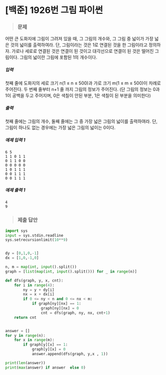 # [백준] 1926번 그림 파이썬

> ### 문제

어떤 큰 도화지에 그림이 그려져 있을 때, 그 그림의 개수와, 그 그림 중 넓이가 가장 넓은 것의 넓이를 출력하여라. 단, 그림이라는 것은 1로 연결된 것을 한 그림이라고 정의하자. 가로나 세로로 연결된 것은 연결이 된 것이고 대각선으로 연결이 된 것은 떨어진 그림이다. 그림의 넓이란 그림에 포함된 1의 개수이다.

##### 입력

첫째 줄에 도화지의 세로 크기 n(1 ≤ n ≤ 500)과 가로 크기 m(1 ≤ m ≤ 500)이 차례로 주어진다. 두 번째 줄부터 n+1 줄 까지 그림의 정보가 주어진다. (단 그림의 정보는 0과 1이 공백을 두고 주어지며, 0은 색칠이 안된 부분, 1은 색칠이 된 부분을 의미한다)

##### 출력

첫째 줄에는 그림의 개수, 둘째 줄에는 그 중 가장 넓은 그림의 넓이를 출력하여라. 단, 그림이 하나도 없는 경우에는 가장 넓은 그림의 넓이는 0이다.

##### 예제 입력 1

```
6 5
1 1 0 1 1
0 1 1 0 0
0 0 0 0 0
1 0 1 1 1
0 0 1 1 1
0 0 1 1 1
```

##### 예제 출력 1

```
4
9
```

> ### 제출 답안

```python
import sys
input = sys.stdin.readline
sys.setrecursionlimit(10**9)


dy = [0,1,0,-1]
dx = [1,0,-1,0]

n, m = map(int, input().split())
graph = [list(map(int, input().split())) for _ in range(n)]

def dfs(graph, y, x, cnt):
    for i in range(4):
        ny = y + dy[i]
        nx = x + dx[i]
        if 0 <= ny < n and 0 <= nx < m:
            if graph[ny][nx] == 1:
                graph[ny][nx] = 0
                cnt = dfs(graph, ny, nx, cnt+1)
    return cnt


answer = []
for y in range(n):
    for x in range(m):
        if graph[y][x] == 1:
            graph[y][x] = 0
            answer.append(dfs(graph, y,x , 1))

print(len(answer))
print(max(answer) if answer  else 0)
```